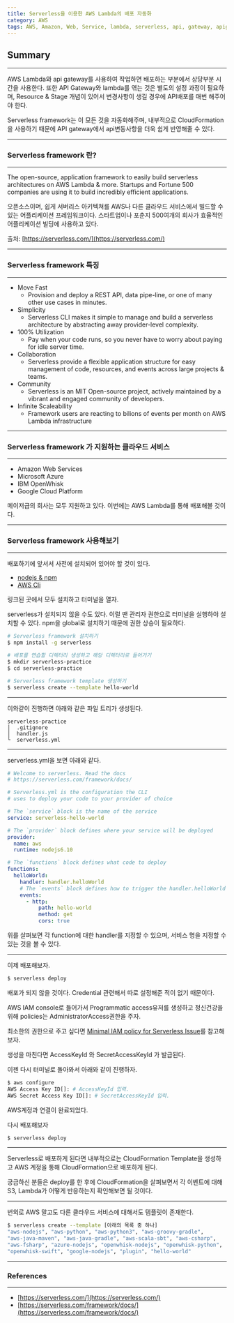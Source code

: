 ```yaml
---
title: Serverless을 이용한 AWS Lambda의 배포 자동화
category: AWS
tags: AWS, Amazon, Web, Service, lambda, serverless, api, gateway, apigateway, deploy, 배포, 자동화
---
```


## Summary
---
AWS Lambda와 api gateway를 사용하여 작업하면 배포하는 부분에서 상당부분 시간을 사용한다.
또한 API Gateway와 lambda를 엮는 것은 별도의 설정 과정이 필요하며, Resource & Stage 개념이 있어서
변경사항이 생길 경우에 API배포를 매번 해주어야 한다.

Serverless framework는 이 모든 것을 자동화해주며, 내부적으로 CloudFormation을 사용하기 때문에
API gateway에서 api변동사항을 더욱 쉽게 반영해줄 수 있다.

---
### Serverless framework 란?
---

The open-source, application framework to easily build serverless architectures on AWS Lambda & more.
Startups and Fortune 500 companies are using it to build incredibly efficient applications.

오픈소스이며, 쉽게 서버리스 아키텍쳐를 AWS나 다른 클라우드 서비스에서 빌드할 수 있는 어플리케이션 프레임워크이다.
스타트업이나 포춘지 500여개의 회사가 효율적인 어플리케이션 빌딩에 사용하고 있다.

출처: [https://serverless.com/](https://serverless.com/)


---
### Serverless framework 특징
---
- Move Fast
  - Provision and deploy a REST API, data pipe-line, or one of many other use cases in minutes.
- Simplicity
  - Serverless CLI makes it simple to manage and build a serverless architecture by abstracting away provider-level complexity.
- 100% Utilization
  - Pay when your code runs, so you never have to worry about paying for idle server time.
- Collaboration
  - Serverless provide a flexible application structure for easy management of code, resources, and events across large projects & teams.
- Community
  - Serverless is an MIT Open-source project, actively maintained by a vibrant and engaged community of developers.
- Infinite Scaleability
  - Framework users are reacting to bilions of events per month on AWS Lambda infrastructure

---
### Serverless framework 가 지원하는 클라우드 서비스
---

- Amazon Web Services
- Microsoft Azure
- IBM OpenWhisk
- Google Cloud Platform

메이저급의 회사는 모두 지원하고 있다. 
이번에는 AWS Lambda를 통해 배포해볼 것이다.

---
### Serverless framework 사용해보기
---
배포하기에 앞서서 사전에 설치되어 있어야 할 것이 있다.

- [nodejs & npm](https://nodejs.org/ko/download/package-manager/)
- [AWS Cli](https://aws.amazon.com/ko/cli/)

링크된 곳에서 모두 설치하고 터미널을 열자.

serverless가 설치되지 않을 수도 있다.
이럴 땐 관리자 권한으로 터미널을 실행하야 설치할 수 있다.
npm을 global로 설치하기 때문에 권한 상승이 필요하다.

```bash
# Serverless framework 설치하기
$ npm install -g serverless

# 배포를 연습할 디렉터리 생성하고 해당 디렉터리로 들어가기
$ mkdir serverless-practice
$ cd serverless-practice

# Serverless framework template 생성하기
$ serverless create --template hello-world
```

---

이와같이 진행하면 아래와 같은 파일 트리가 생성된다.

```
serverless-practice
│  .gitignore
│  handler.js    
└  serverless.yml
```

---

serverless.yml을 보면 아래와 같다.
```yaml
# Welcome to serverless. Read the docs
# https://serverless.com/framework/docs/

# Serverless.yml is the configuration the CLI
# uses to deploy your code to your provider of choice

# The `service` block is the name of the service
service: serverless-hello-world

# The `provider` block defines where your service will be deployed
provider:
  name: aws
  runtime: nodejs6.10

# The `functions` block defines what code to deploy
functions:
  helloWorld:
    handler: handler.helloWorld
    # The `events` block defines how to trigger the handler.helloWorld code
    events:
      - http:
          path: hello-world
          method: get
          cors: true
```

위를 살펴보면 각 function에 대한 handler를 지정할 수 있으며, 서비스 명을 지정할 수 있는 것을 볼 수 있다.

---

이제 배포해보자.

```bash
$ serverless deploy
```

배포가 되지 않을 것이다. Credential 관련해서 따로 설정해준 적이 없기 때문이다.

AWS IAM console로 들어가서 Programmatic access유저를 생성하고 정신건강을 위해 policies는 AdministratorAccess권한을 주자.

최소한의 권한으로 주고 싶다면 [Minimal IAM policy for Serverless Issue](https://github.com/serverless/serverless/issues/588)를 참고해보자.

생성을 마친다면 AccessKeyId 와 SecretAccessKeyId 가 발급된다.

이젠 다시 터미널로 돌아와서 아래와 같이 진행하자.

```bash
$ aws configure
AWS Access Key ID[]: # AccessKeyId 입력.
AWS Secret Access Key ID[]: # SecretAccessKeyId 입력.
```

AWS계정과 연결이 완료되었다.

다시 배포해보자

```bash
$ serverless deploy
```

---

Serverless로 배포하게 된다면 내부적으로는 CloudFormation Template을 생성하고 
AWS 계정을 통해 CloudFormation으로 배포하게 된다.

궁금하신 분들은 deploy를 한 후에 CloudFormation을 살펴보면서
각 이벤트에 대해 S3, Lambda가 어떻게 반응하는지 확인해보면 될 것이다.

---

번외로 AWS 말고도 다른 클라우드 서비스에 대해서도 템플릿이 존재한다.

```bash
$ serverless create --template [아래의 목록 중 하나]
"aws-nodejs", "aws-python", "aws-python3", "aws-groovy-gradle", 
"aws-java-maven", "aws-java-gradle", "aws-scala-sbt", "aws-csharp", 
"aws-fsharp", "azure-nodejs", "openwhisk-nodejs", "openwhisk-python", 
"openwhisk-swift", "google-nodejs", "plugin", "hello-world"
```

---
### References
---

- [https://serverless.com/](https://serverless.com/)
- [https://serverless.com/framework/docs/](https://serverless.com/framework/docs/)